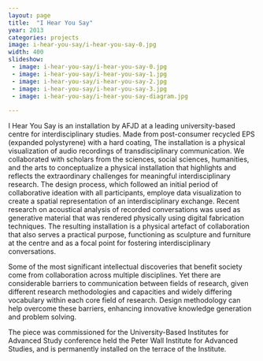 ```yaml
---
layout: page
title:  "I Hear You Say"
year: 2013
categories: projects
image: i-hear-you-say/i-hear-you-say-0.jpg
width: 400
slideshow:
 - image: i-hear-you-say/i-hear-you-say-0.jpg 
 - image: i-hear-you-say/i-hear-you-say-1.jpg 
 - image: i-hear-you-say/i-hear-you-say-2.jpg 
 - image: i-hear-you-say/i-hear-you-say-3.jpg 
 - image: i-hear-you-say/i-hear-you-say-diagram.jpg 
 
---
```


I Hear You Say is an installation by AFJD at a leading university-based centre for interdisciplinary studies. Made from post-consumer recycled EPS (expanded polystyrene) with a hard coating, The installation is a physical visualization of audio recordings of transdisciplinary communication. We collaborated with scholars from the sciences, social sciences, humanities, and the arts to conceptualize a physical installation that highlights and reflects the extraordinary challenges for meaningful interdisciplinary research. The design process, which followed an initial period of collaborative ideation with all participants, employe data visualization to create a spatial representation of an interdisciplinary exchange. Recent research on acoustical analysis of recorded conversations was used as generative material that was rendered physically using digital fabrication techniques. The resulting installation is a physical artefact of collaboration that also serves a practical purpose, functioning as sculpture and furniture at the centre and as a focal point for fostering interdisciplinary conversations.  

Some of the most significant intellectual discoveries that benefit society come from collaboration across multiple disciplines. Yet there are considerable barriers to communication between fields of research, given different research methodologies and capacities and widely differing vocabulary within each core field of research. Design methodology can help overcome these barriers, enhancing innovative knowledge generation and problem solving. 

The piece was commissioned for the University-Based Institutes for Advanced Study conference held the Peter Wall Institute for Advanced Studies, and is permanently installed on the terrace of the Institute. 


